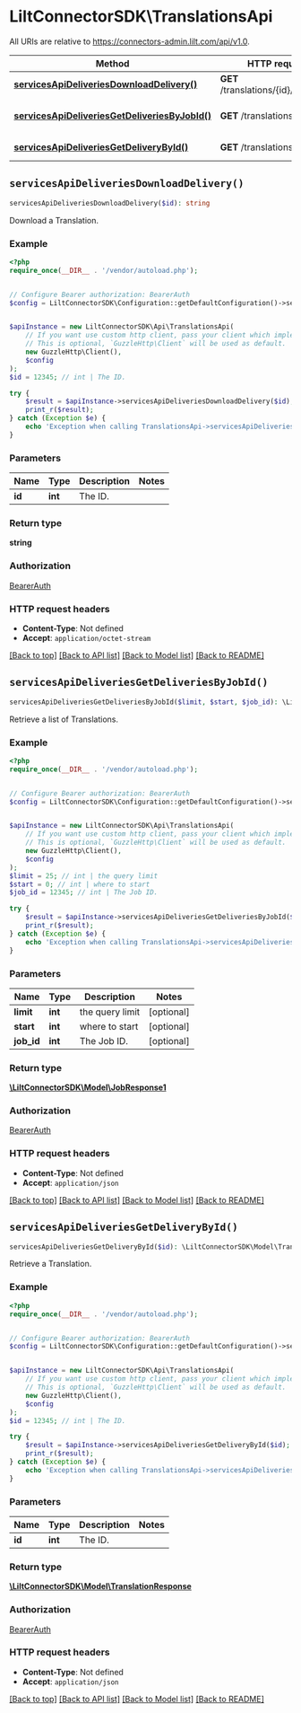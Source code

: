 # LiltConnectorSDK\TranslationsApi

All URIs are relative to https://connectors-admin.lilt.com/api/v1.0.

Method | HTTP request | Description
------------- | ------------- | -------------
[**servicesApiDeliveriesDownloadDelivery()**](TranslationsApi.md#servicesApiDeliveriesDownloadDelivery) | **GET** /translations/{id}/download | Download a Translation.
[**servicesApiDeliveriesGetDeliveriesByJobId()**](TranslationsApi.md#servicesApiDeliveriesGetDeliveriesByJobId) | **GET** /translations | Retrieve a list of Translations.
[**servicesApiDeliveriesGetDeliveryById()**](TranslationsApi.md#servicesApiDeliveriesGetDeliveryById) | **GET** /translations/{id} | Retrieve a Translation.


## `servicesApiDeliveriesDownloadDelivery()`

```php
servicesApiDeliveriesDownloadDelivery($id): string
```

Download a Translation.

### Example

```php
<?php
require_once(__DIR__ . '/vendor/autoload.php');


// Configure Bearer authorization: BearerAuth
$config = LiltConnectorSDK\Configuration::getDefaultConfiguration()->setAccessToken('YOUR_ACCESS_TOKEN');


$apiInstance = new LiltConnectorSDK\Api\TranslationsApi(
    // If you want use custom http client, pass your client which implements `GuzzleHttp\ClientInterface`.
    // This is optional, `GuzzleHttp\Client` will be used as default.
    new GuzzleHttp\Client(),
    $config
);
$id = 12345; // int | The ID.

try {
    $result = $apiInstance->servicesApiDeliveriesDownloadDelivery($id);
    print_r($result);
} catch (Exception $e) {
    echo 'Exception when calling TranslationsApi->servicesApiDeliveriesDownloadDelivery: ', $e->getMessage(), PHP_EOL;
}
```

### Parameters

Name | Type | Description  | Notes
------------- | ------------- | ------------- | -------------
 **id** | **int**| The ID. |

### Return type

**string**

### Authorization

[BearerAuth](../../README.md#BearerAuth)

### HTTP request headers

- **Content-Type**: Not defined
- **Accept**: `application/octet-stream`

[[Back to top]](#) [[Back to API list]](../../README.md#endpoints)
[[Back to Model list]](../../README.md#models)
[[Back to README]](../../README.md)

## `servicesApiDeliveriesGetDeliveriesByJobId()`

```php
servicesApiDeliveriesGetDeliveriesByJobId($limit, $start, $job_id): \LiltConnectorSDK\Model\JobResponse1
```

Retrieve a list of Translations.

### Example

```php
<?php
require_once(__DIR__ . '/vendor/autoload.php');


// Configure Bearer authorization: BearerAuth
$config = LiltConnectorSDK\Configuration::getDefaultConfiguration()->setAccessToken('YOUR_ACCESS_TOKEN');


$apiInstance = new LiltConnectorSDK\Api\TranslationsApi(
    // If you want use custom http client, pass your client which implements `GuzzleHttp\ClientInterface`.
    // This is optional, `GuzzleHttp\Client` will be used as default.
    new GuzzleHttp\Client(),
    $config
);
$limit = 25; // int | the query limit
$start = 0; // int | where to start
$job_id = 12345; // int | The Job ID.

try {
    $result = $apiInstance->servicesApiDeliveriesGetDeliveriesByJobId($limit, $start, $job_id);
    print_r($result);
} catch (Exception $e) {
    echo 'Exception when calling TranslationsApi->servicesApiDeliveriesGetDeliveriesByJobId: ', $e->getMessage(), PHP_EOL;
}
```

### Parameters

Name | Type | Description  | Notes
------------- | ------------- | ------------- | -------------
 **limit** | **int**| the query limit | [optional]
 **start** | **int**| where to start | [optional]
 **job_id** | **int**| The Job ID. | [optional]

### Return type

[**\LiltConnectorSDK\Model\JobResponse1**](../Model/JobResponse1.md)

### Authorization

[BearerAuth](../../README.md#BearerAuth)

### HTTP request headers

- **Content-Type**: Not defined
- **Accept**: `application/json`

[[Back to top]](#) [[Back to API list]](../../README.md#endpoints)
[[Back to Model list]](../../README.md#models)
[[Back to README]](../../README.md)

## `servicesApiDeliveriesGetDeliveryById()`

```php
servicesApiDeliveriesGetDeliveryById($id): \LiltConnectorSDK\Model\TranslationResponse
```

Retrieve a Translation.

### Example

```php
<?php
require_once(__DIR__ . '/vendor/autoload.php');


// Configure Bearer authorization: BearerAuth
$config = LiltConnectorSDK\Configuration::getDefaultConfiguration()->setAccessToken('YOUR_ACCESS_TOKEN');


$apiInstance = new LiltConnectorSDK\Api\TranslationsApi(
    // If you want use custom http client, pass your client which implements `GuzzleHttp\ClientInterface`.
    // This is optional, `GuzzleHttp\Client` will be used as default.
    new GuzzleHttp\Client(),
    $config
);
$id = 12345; // int | The ID.

try {
    $result = $apiInstance->servicesApiDeliveriesGetDeliveryById($id);
    print_r($result);
} catch (Exception $e) {
    echo 'Exception when calling TranslationsApi->servicesApiDeliveriesGetDeliveryById: ', $e->getMessage(), PHP_EOL;
}
```

### Parameters

Name | Type | Description  | Notes
------------- | ------------- | ------------- | -------------
 **id** | **int**| The ID. |

### Return type

[**\LiltConnectorSDK\Model\TranslationResponse**](../Model/TranslationResponse.md)

### Authorization

[BearerAuth](../../README.md#BearerAuth)

### HTTP request headers

- **Content-Type**: Not defined
- **Accept**: `application/json`

[[Back to top]](#) [[Back to API list]](../../README.md#endpoints)
[[Back to Model list]](../../README.md#models)
[[Back to README]](../../README.md)

